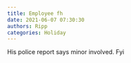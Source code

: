 ```yaml
---
title: Employee fh
date: 2021-06-07 07:30:30
authors: Ripp
categories: Holiday
---
```


 His police report says minor involved.
Fyi